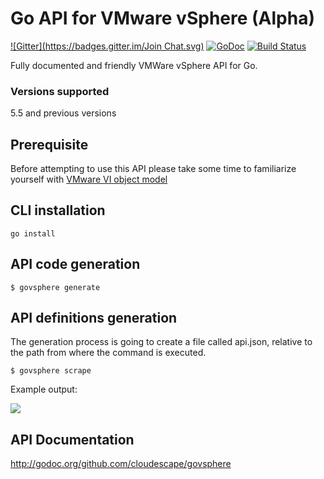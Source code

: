 # Go API for VMware vSphere (Alpha)
[![Gitter](https://badges.gitter.im/Join Chat.svg)](https://gitter.im/cloudescape/govsphere?utm_source=badge&utm_medium=badge&utm_campaign=pr-badge&utm_content=badge)
[![GoDoc](https://godoc.org/github.com/cloudescape/govsphere?status.svg)](https://godoc.org/github.com/cloudescape/govsphere)
[![Build Status](https://travis-ci.org/cloudescape/govsphere.svg?branch=master)](https://travis-ci.org/cloudescape/govsphere)

Fully documented and friendly VMWare vSphere API for Go.

### Versions supported
5.5 and previous versions

## Prerequisite
Before attempting to use this API please take some time to familiarize yourself with [VMware VI object model](http://www.doublecloud.org/2010/02/object-model-of-vmware-vsphere-api-a-big-picture-in-2-minutes/)


## CLI installation
`go install`

## API code generation
`$ govsphere generate`

## API definitions generation
The generation process is going to create a file called api.json, relative to the path
from where the command is executed.

`$ govsphere scrape`

Example output:

![](https://i.cloudup.com/sEiUVA9a8L.png)

## API Documentation
http://godoc.org/github.com/cloudescape/govsphere

